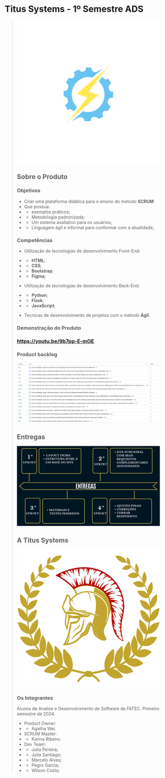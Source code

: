 # Titus Systems - 1º Semestre ADS

> ![Product logo](./Materiais/Imagens/Arquivos_README/logo.png)
>
> ## Sobre o Produto
>
> ### Objetivos
>
> - Criar uma plataforma didática para o ensino do metodo **SCRUM**
> - Que possua:
> - - exemplos práticos;
> - - Metodologia padronizada;
> - - Um sistema avaliativo para os usuários;
> - - Linguagem ágil e informal para conformar com a atualidade;
>
> ### Competências
>
> - Utilização de tecnologias de desenvolvimento Front-End:
> - - **HTML**;
> - - **CSS**;
> - - **Bootstrap**;
> - - **Figma**;
>
> - Utilização de tecnologias de desenvolvimento Back-End:
> - - **Python**;
> - - **Flask**;
> - - **JavaScript**;
>
> - Tecnicas de desenvolvimento de projetos com o método **Ágil**.
>
> ### Demonstração do Produto
>
> ### https://youtu.be/9b7pp-E-mOE
>
> ### Product backlog
>
> ![backlog print](./Materiais/Imagens/Arquivos_README/Backlog_do_Produto.png)
>
> ## Entregas
>
> ![Entregas por sprint](./Materiais/Imagens/Arquivos_README/imagem-entregas-por-sprint.png)
>
> ## A Titus Systems
>
>![Business logo](./Materiais/Imagens/Logo/logo_empresa.png)
>
> ### Os Integrantes
>
> Alunos de Analise e Desenvolvimento de Software da FATEC. Primeiro semestre de 2024.
>
> - Product Owner:
> - - Agatha Wei.
> - SCRUM Master:
> - - Karina Ribeiro.
> - Dev Team:
> - - Julia Pereira;
> - - Julia Santiago;
> - - Marcelo Alves;
> - - Pegro Garcia;
> - - Wilson Costa;
>
